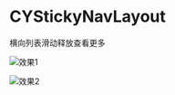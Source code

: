 # CYStickyNavLayout
横向列表滑动释放查看更多

![效果1](https://github.com/michaelchucoder/CYStickyNavLayout/tree/master/img/1.png)

![效果2](https://github.com/michaelchucoder/CYStickyNavLayout/tree/master/img/2.png)
